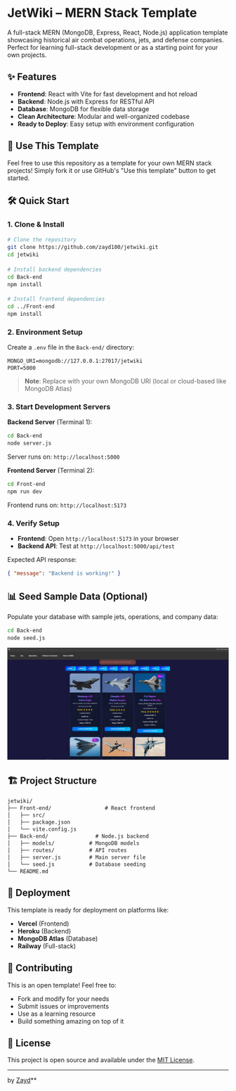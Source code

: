 # JetWiki – MERN Stack Template

A full-stack MERN (MongoDB, Express, React, Node.js) application template showcasing historical air combat operations, jets, and defense companies. Perfect for learning full-stack development or as a starting point for your own projects.

## ✨ Features

- **Frontend**: React with Vite for fast development and hot reload
- **Backend**: Node.js with Express for RESTful API
- **Database**: MongoDB for flexible data storage
- **Clean Architecture**: Modular and well-organized codebase
- **Ready to Deploy**: Easy setup with environment configuration

## 🚀 Use This Template

Feel free to use this repository as a template for your own MERN stack projects! Simply fork it or use GitHub's "Use this template" button to get started.

## 🛠️ Quick Start

### 1. Clone & Install

```bash
# Clone the repository
git clone https://github.com/zayd100/jetwiki.git
cd jetwiki

# Install backend dependencies
cd Back-end
npm install

# Install frontend dependencies
cd ../Front-end
npm install
```

### 2. Environment Setup

Create a `.env` file in the `Back-end/` directory:

```env
MONGO_URI=mongodb://127.0.0.1:27017/jetwiki
PORT=5000
```

> **Note**: Replace with your own MongoDB URI (local or cloud-based like MongoDB Atlas)

### 3. Start Development Servers

**Backend Server** (Terminal 1):
```bash
cd Back-end
node server.js
```
Server runs on: `http://localhost:5000`

**Frontend Server** (Terminal 2):
```bash
cd Front-end
npm run dev
```
Frontend runs on: `http://localhost:5173`

### 4. Verify Setup

- **Frontend**: Open `http://localhost:5173` in your browser
- **Backend API**: Test at `http://localhost:5000/api/test`

Expected API response:
```json
{ "message": "Backend is working!" }
```

## 📊 Seed Sample Data (Optional)

Populate your database with sample jets, operations, and company data:

```bash
cd Back-end
node seed.js
```
![jw](Front-end/src/assets/jetwiki.png)

## 🏗️ Project Structure

```
jetwiki/
├── Front-end/                 # React frontend
│   ├── src/
│   ├── package.json
│   └── vite.config.js
├── Back-end/               # Node.js backend
│   ├── models/           # MongoDB models
│   ├── routes/           # API routes
│   ├── server.js         # Main server file
│   └── seed.js           # Database seeding
└── README.md
```

## 🚀 Deployment

This template is ready for deployment on platforms like:
- **Vercel** (Frontend)
- **Heroku** (Backend)
- **MongoDB Atlas** (Database)
- **Railway** (Full-stack)

## 🤝 Contributing

This is an open template! Feel free to:
- Fork and modify for your needs
- Submit issues or improvements
- Use as a learning resource
- Build something amazing on top of it

## 📝 License

This project is open source and available under the [MIT License](LICENSE).

---

 by [Zayd](https://github.com/zayd100)**

